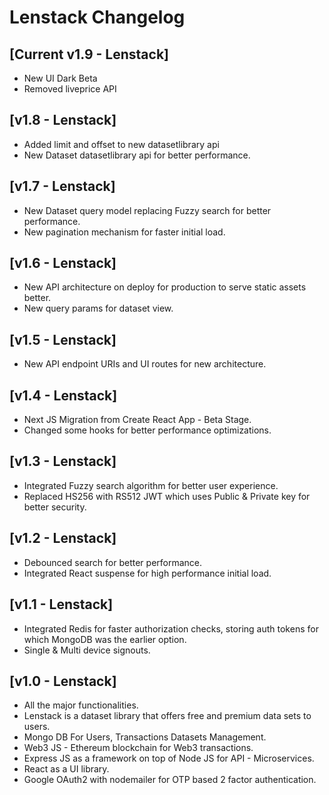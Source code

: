 # Lenstack Changelog

## [Current v1.9 - Lenstack]
* New UI Dark Beta
* Removed liveprice API

## [v1.8 - Lenstack]
* Added limit and offset to new datasetlibrary api
* New Dataset datasetlibrary api for better performance.

## [v1.7 - Lenstack]
* New Dataset query model replacing Fuzzy search for better performance.
* New pagination mechanism for faster initial load.

## [v1.6 - Lenstack]
* New API architecture on deploy for production to serve static assets better.
* New query params for dataset view.

## [v1.5 - Lenstack]
* New API endpoint URIs and UI routes for new architecture.

## [v1.4 - Lenstack]
* Next JS Migration from Create React App - Beta Stage.
* Changed some hooks for better performance optimizations.

## [v1.3 - Lenstack]
* Integrated Fuzzy search algorithm for better user experience.
* Replaced HS256 with RS512 JWT which uses Public & Private key for better security.

## [v1.2 - Lenstack]
* Debounced search for better performance.
* Integrated React suspense for high performance initial load.

## [v1.1 - Lenstack]
* Integrated Redis for faster authorization checks, storing auth tokens for which MongoDB was the earlier option.
* Single & Multi device signouts.

## [v1.0 - Lenstack]
* All the major functionalities.
* Lenstack is a dataset library that offers free and premium data sets to users. 
* Mongo DB For Users, Transactions Datasets Management.
* Web3 JS - Ethereum blockchain for Web3 transactions.
* Express JS as a framework on top of Node JS for API - Microservices.
* React as a UI library.
* Google OAuth2 with nodemailer for OTP based 2 factor authentication.